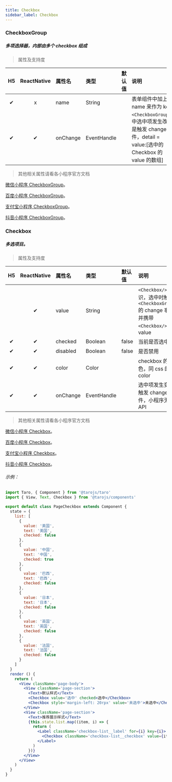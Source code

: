 ```yaml
---
title: Checkbox
sidebar_label: Checkbox
---
```


### CheckboxGroup
##### 多项选择器，内部由多个 checkbox 组成

> 属性及支持度

| H5 | ReactNative| 属性名 | 类型 | 默认值 | 说明 |
| :-: | :-: | :- | :- | :- | :- |
| ✔ | x | name | String |   | 表单组件中加上 name 来作为 key |
| ✔ | ✔ | onChange | EventHandle |   | `<CheckboxGroup/>`中选中项发生改变是触发 change 事件，detail = value:[选中的 Checkbox 的 value 的数组] |

>其他相关属性请看各小程序官方文档

[微信小程序 CheckboxGroup](https://developers.weixin.qq.com/miniprogram/dev/component/checkbox-group.html)。

[百度小程序 CheckboxGroup](https://smartprogram.baidu.com/docs/develop/component/formlist/#checkbox)。

[支付宝小程序 CheckboxGroup](https://docs.alipay.com/mini/component/checkbox)。

[抖音小程序 CheckboxGroup](https://developer.open-douyin.com/docs/resource/zh-CN/mini-app/develop/component/list/checkbox-group)。

### Checkbox
##### 多选项目。

> 属性及支持度

| H5 | ReactNative| 属性名 | 类型 | 默认值 | 说明 |
| :-: | :-: | :- | :- | :- | :- |
|   | ✔ | value      | String      |   | `<Checkbox/>`标识，选中时触发`<CheckboxGroup/>`的 change 事件，并携带 `<Checkbox/>` 的 value |
| ✔ | ✔ | checked    | Boolean     | false  | 当前是否选中   |
| ✔ | ✔ | disabled   | Boolean     | false  | 是否禁用   |
| ✔ | ✔ | color      | Color       |   | checkbox 的颜色，同 css 的 color       |
| ✔ | ✔ | onChange | EventHandle |  | 选中项发生变化时触发 change 事件，小程序无此 API   |

>其他相关属性请看各小程序官方文档

[微信小程序 Checkbox](https://developers.weixin.qq.com/miniprogram/dev/component/button.html)。

[百度小程序 Checkbox](https://smartprogram.baidu.com/docs/develop/component/formlist/#checkbox)。

[支付宝小程序 Checkbox](https://docs.alipay.com/mini/component/checkbox)。

[抖音小程序 Checkbox](https://developer.open-douyin.com/docs/resource/zh-CN/mini-app/develop/component/list/checkbox)。

###### 示例：

```jsx
import Taro, { Component } from '@tarojs/taro'
import { View, Text, Checkbox } from '@tarojs/components'

export default class PageCheckbox extends Component {
  state = {
    list: [
      {
        value: '美国',
        text: '美国',
        checked: false
      },
      {
        value: '中国',
        text: '中国',
        checked: true
      },
      {
        value: '巴西',
        text: '巴西',
        checked: false
      },
      {
        value: '日本',
        text: '日本',
        checked: false
      },
      {
        value: '英国',
        text: '英国',
        checked: false
      },
      {
        value: '法国',
        text: '法国',
        checked: false
      }
    ]
  }
  render () {
    return (
      <View className='page-body'>
        <View className='page-section'>
          <Text>默认样式</Text>
          <Checkbox value='选中' checked>选中</Checkbox>
          <Checkbox style='margin-left: 20rpx' value='未选中'>未选中</Checkbox>
        </View>
        <View className='page-section'>
          <Text>推荐展示样式</Text>
          {this.state.list.map((item, i) => {
            return (
              <Label className='checkbox-list__label' for={i} key={i}>
                <Checkbox className='checkbox-list__checkbox' value={item.value} checked={item.checked}>{item.text}</Checkbox>
              </Label>
            )
          })}
        </View>
      </View>
    )
  }
}
```
